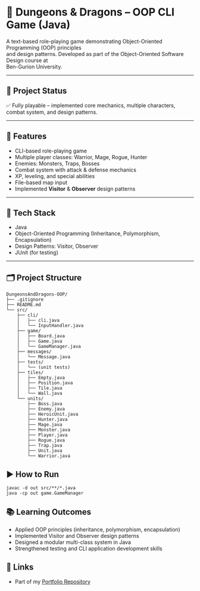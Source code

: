 # 🐉 Dungeons & Dragons – OOP CLI Game (Java)

A text-based role-playing game demonstrating Object-Oriented Programming (OOP) principles  
and design patterns. Developed as part of the Object-Oriented Software Design course at  
Ben-Gurion University.

---

## 📌 Project Status
✅ Fully playable – implemented core mechanics, multiple characters, combat system, and design patterns.

---

## 🎯 Features
- CLI-based role-playing game
- Multiple player classes: Warrior, Mage, Rogue, Hunter
- Enemies: Monsters, Traps, Bosses
- Combat system with attack & defense mechanics
- XP, leveling, and special abilities
- File-based map input
- Implemented **Visitor** & **Observer** design patterns

---

## 🧰 Tech Stack
- Java  
- Object-Oriented Programming (Inheritance, Polymorphism, Encapsulation)  
- Design Patterns: Visitor, Observer  
- JUnit (for testing)

---

## 🗂️ Project Structure
```
DungeonsAndDragons-OOP/
├── .gitignore
├── README.md
└── src/
    ├── cli/
    │   ├── cli.java
    │   └── InputHandler.java
    ├── game/
    │   ├── Board.java
    │   ├── Game.java
    │   └── GameManager.java
    ├── messages/
    │   └── Message.java
    ├── tests/
    │   └── (unit tests)
    ├── tiles/
    │   ├── Empty.java
    │   ├── Position.java
    │   ├── Tile.java
    │   └── Wall.java
    └── units/
        ├── Boss.java
        ├── Enemy.java
        ├── HeroicUnit.java
        ├── Hunter.java
        ├── Mage.java
        ├── Monster.java
        ├── Player.java
        ├── Rogue.java
        ├── Trap.java
        ├── Unit.java
        └── Warrior.java
```

## ▶️ How to Run
```
javac -d out src/**/*.java
java -cp out game.GameManager
```

## 📚 Learning Outcomes
- Applied OOP principles (inheritance, polymorphism, encapsulation)
- Implemented Visitor and Observer design patterns
- Designed a modular multi-class system in Java
- Strengthened testing and CLI application development skills

## 🔗 Links
- Part of my [Portfolio Repository](https://github.com/AsafCo2211/Portfolio)
